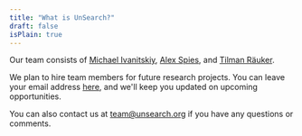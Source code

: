 ```yaml
---
title: "What is UnSearch?"
draft: false
isPlain: true
---
```


Our team consists of [Michael Ivanitskiy](https://miv.name/), [Alex Spies](https://www.afspies.com/), and [Tilman Räuker](https://www.raeuker.com/). 

We plan to hire team members for future research projects. You can leave your email address [here](https://docs.google.com/forms/d/e/1FAIpQLSdnUADqEuI3BYqnTMkNK6OPgIFJMZ_BNbjS6OdwEIVnfedmsA/viewform?usp=sf_link), and we'll keep you updated on upcoming opportunities. 

You can also contact us at [team@unsearch.org](mailto:team@unsearch.org) if you have any questions or comments.
